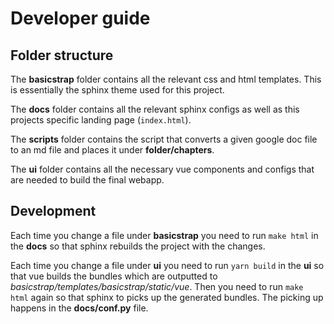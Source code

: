 # Developer guide

## Folder structure
The **basicstrap** folder contains all the relevant css and html templates. This is essentially the sphinx theme used for this project.

The **docs** folder contains all the relevant sphinx configs as well as this projects specific landing page (`index.html`).

The **scripts** folder contains the script that converts a given google doc file to an md file and places it under **folder/chapters**.

The **ui** folder contains all the necessary vue components and configs that are needed to build the final webapp.

## Development

Each time you change a file under **basicstrap** you need to run `make html` in the **docs** so that sphinx rebuilds the project with the changes.

Each time you change a file under **ui** you need to run `yarn build` in the **ui** so that vue builds the bundles which are outputted to *basicstrap/templates/basicstrap/static/vue*. Then you need to run `make html` again so that sphinx to picks up the generated bundles. The picking up happens in the **docs/conf.py** file.
